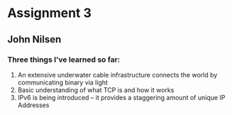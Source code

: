 # Assignment 3
## John Nilsen
### Three things I've learned so far:
1. An extensive underwater cable infrastructure connects the world by communicating binary via light
2. Basic understanding of what TCP is and how it works
3. IPv6 is being introduced – it provides a staggering amount of unique IP Addresses
